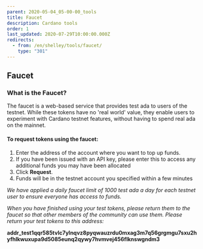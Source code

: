 ```yaml
---
parent: 2020-05-04_05-00-00_tools
title: Faucet
description: Cardano tools
order: 1
last_updated: 2020-07-29T10:00:00.000Z
redirects:
  - from: /en/shelley/tools/faucet/
    type: "301"
---
```

## Faucet

### What is the Faucet?

The faucet is a web-based service that provides test ada to users of the testnet. While these tokens have no 'real world' value, they enable users to experiment with Cardano testnet features, without having to spend real ada on the mainnet.
                
#### To request tokens using the faucet:

1. Enter the address of the account where you want to top up funds.
1. If you have been issued with an API key, please enter this to access any additional funds you may have been allocated
1. Click **Request**.
1. Funds will be in the testnet account you specified within a few minutes

*We have applied a daily faucet limit of 1000 test ada a day for each testnet user to ensure everyone has access to funds.*

_When you have finished using your test tokens, please return them to the faucet so that other members of the community can use them. Please return your test tokens to this address:_

__addr_test1qqr585tvlc7ylnqvz8pyqwauzrdu0mxag3m7q56grgmgu7sxu2hyfhlkwuxupa9d5085eunq2qywy7hvmvej456flknswgndm3__
